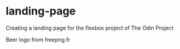 # landing-page
Creating a landing page for the flexbox project of The Odin Project

Beer logo from freepng.fr
